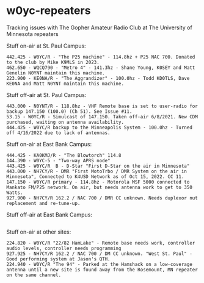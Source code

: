 # w0yc-repeaters
Tracking issues with The Gopher Amateur Radio Club at The University of Minnesota repeaters

Stuff on-air at St. Paul Campus:
```
442.425 - W0YC/R - "The P25 machine" - 114.8hz + P25 NAC 700. Donated to the club by Mike K9MLS in 2023.
462.650 - WQCQ790 - "Metro 4" - 141.3hz - Shane Young, K0SEY and Matt Genelin N0YNT maintain this machine.
223.900 - KE0NA/R - "The Aggrandizer" - 100.0hz - Todd KD0TLS, Dave KE0NA and Matt N0YNT maintain this machine.
```

Stuff off-air at St. Paul Campus:
```
443.000 - N0YNT/R - 118.8hz - VHF Remote base is set to user-radio for backup 147.150 (100.0) (Ch 51). See Issue #11.
53.15 - W0YC/R - Simulcast of 147.150. Taken off-air 6/8/2021. New CDM purchased, waiting on antenna availability.
444.425 - W0YC/R backup to the Minneapolis System - 100.0hz - Turned off 4/16/2022 due to lack of antennas.
```

Stuff on-air at East Bank Campus:
```
444.425 - KA0KMJ/R - "The Blowtorch" 114.8
144.390 - W0YC-5 - "Two-way APRS node"
443.425 - W0YC/R  B - D-Star "First D-Star on the air in Minnesota"
443.000 - NH7CY/R - DMR "First MotoTrbo / DMR System on the air in Minnesota", Connected to K4USD Network as of Oct 15, 2022. CC 11.
147.150 - W0YC/R primary - 114.8hz - Motorola MSF 5000 connected to Mankato FM/P25 network. On air, but needs antenna work to get to 350 Watts.
927.900 - NH7CY/R 162.2 / NAC 700 / DMR CC unknown. Needs duplexor nut replacement and re-tune-up.
```

Stuff off-air at East Bank Campus:
```
```

Stuff on-air at other sites:
```
224.820 - W0YC/R "22/82 HamLake" - Remote base needs work, controller audio levels, controller needs programming
927.925 - NH7CY/R 162.2 / NAC 700 / DM CC unknown. "West St. Paul" - Good performing system at Jason's QTH.
224.940 - W0YC/R "The 94" - Parked at the Hamshack on a low-coverage antenna until a new site is found away from the Rosemount, MN repeater on the same channel.
```
